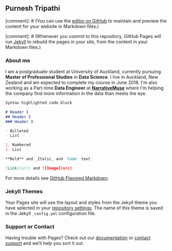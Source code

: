 ## Purnesh Tripathi

[comment]: # (You can use the [editor on GitHub](https://github.com/purnesh/purnesh.github.io/edit/master/README.md) to maintain and preview the content for your website in Markdown files.)

[comment]: # (Whenever you commit to this repository, GitHub Pages will run [Jekyll](https://jekyllrb.com/) to rebuild the pages in your site, from the content in your Markdown files.)

### About me

I am a postgraduate student at University of Auckland, currently pursuing **Master of Professional Studies** in **Data Science**. I live in Auckland, New Zealand and am expected to complete my course in June 2018. I'm also working as a Part-time **Data Engineer** at **[NarrativeMuse](http://narrativemuse.com)** where I'm helping the company find more information in the data than meets the eye.

```markdown
Syntax highlighted code block

# Header 1
## Header 2
### Header 3

- Bulleted
- List

1. Numbered
2. List

**Bold** and _Italic_ and `Code` text

[Link](url) and ![Image](src)
```

For more details see [GitHub Flavored Markdown](https://guides.github.com/features/mastering-markdown/).

### Jekyll Themes

Your Pages site will use the layout and styles from the Jekyll theme you have selected in your [repository settings](https://github.com/purnesh/purnesh.github.io/settings). The name of this theme is saved in the Jekyll `_config.yml` configuration file.

### Support or Contact

Having trouble with Pages? Check out our [documentation](https://help.github.com/categories/github-pages-basics/) or [contact support](https://github.com/contact) and we’ll help you sort it out.
